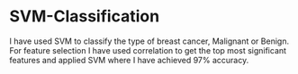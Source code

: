 # SVM-Classification
I have used SVM to classify the type of breast cancer, Malignant or Benign. For feature selection I have used correlation to get the top most significant features and applied SVM where I have achieved 97% accuracy.
